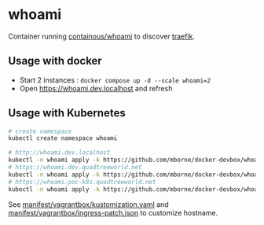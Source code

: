 # whoami

Container running [containous/whoami](https://hub.docker.com/r/containous/whoami/dockerfile) to discover [traefik](../traefik/README.md).

## Usage with docker

* Start 2 instances : `docker compose up -d --scale whoami=2`
* Open https://whoami.dev.localhost and refresh

## Usage with Kubernetes

```bash
# create namespace
kubectl create namespace whoami

# http://whoami.dev.localhost
kubectl -n whoami apply -k https://github.com/mborne/docker-devbox/whoami/manifest/base
# https://whoami.dev.quadtreeworld.net
kubectl -n whoami apply -k https://github.com/mborne/docker-devbox/whoami/manifest/qtw-dev
# https://whoami.poc-k8s.quadtreeworld.net
kubectl -n whoami apply -k https://github.com/mborne/docker-devbox/whoami/manifest/poc-k8s
```

See [manifest/vagrantbox/kustomization.yaml](./manifest/vagrantbox/kustomization.yaml) and [manifest/vagrantbox/ingress-patch.json](./manifest/vagrantbox/ingress-patch.json) to customize hostname.
